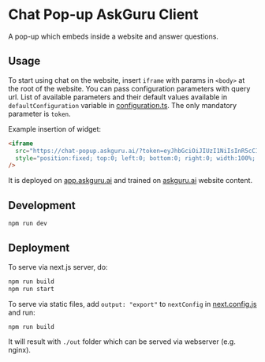 # Chat Pop-up AskGuru Client

A pop-up which embeds inside a website and answer questions.

## Usage

To start using chat on the website, insert `iframe` with params in `<body>` at the root of the website. You can pass configuration parameters with query url. List of available parameters and their default values available in `defaultConfiguration` variable in [configuration.ts](./app/configuration.ts). The only mandatory parameter is `token`.

Example insertion of widget:

```html
<iframe
  src="https://chat-popup.askguru.ai/?token=eyJhbGciOiJIUzI1NiIsInR5cCI6IkpXVCJ9.eyJ2ZW5kb3IiOiJhc2tndXJ1cHVibGljIiwib3JnYW5pemF0aW9uIjoiYXNrZ3VydSIsInNlY3VyaXR5X2dyb3VwcyI6W119.bR2GxUtV3zeER-s95AsV3UBrssa_ufP7Q1EalkBO5Kw"
  style="position:fixed; top:0; left:0; bottom:0; right:0; width:100%; height:100%; border:none; margin:0; padding:0; overflow:hidden; z-index:999999;"
/>
```

It is deployed on [app.askguru.ai](https://app.askguru.ai/) and trained on [askguru.ai](https://www.askguru.ai/) website content.

## Development

```bash
npm run dev
```

## Deployment

To serve via next.js server, do:

```bash
npm run build
npm run start
```

To serve via static files, add `output: "export"` to `nextConfig` in [next.config.js](./next.config.js) and run:

```bash
npm run build
```

It will result with `./out` folder which can be served via webserver (e.g. nginx).
